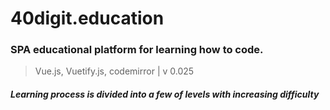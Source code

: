 # 40digit.education
### SPA educational platform for learning how to code.
> Vue.js, Vuetify.js, codemirror  |  v 0.025
##### Learning process is divided into a few of levels with increasing difficulty

